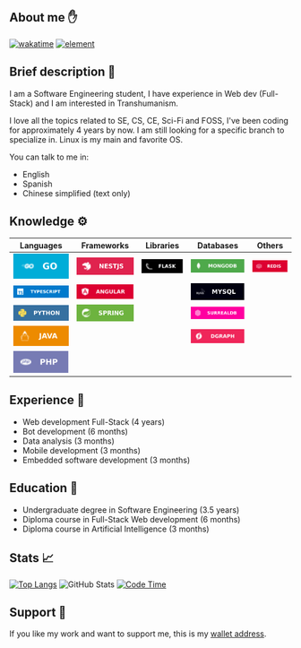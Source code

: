 ## About me ✋
[![wakatime](https://wakatime.com/badge/user/4a1c6e73-2d5a-4f23-ba8a-7a48312a07c7.svg)](https://wakatime.com/@4a1c6e73-2d5a-4f23-ba8a-7a48312a07c7)
[![element](https://img.shields.io/badge/element-online-brightgreen)](https://matrix.to/#/!zGhrDkBUgGMGOZlPKt:matrix.org?via=matrix.org)
<!-- [![discord](https://img.shileds.io/badge/discord-online-blue)](https://discord.com/app) -->


## Brief description 👤
I am a Software Engineering student, I have experience in Web dev (Full-Stack) and I am interested in Transhumanism.

I love all the topics related to SE, CS, CE, Sci-Fi and FOSS, I've been coding for approximately 4 years by now. I am still looking for a specific branch to specialize in. Linux is my main and favorite OS.

You can talk to me in:
- English
- Spanish
- Chinese simplified (text only)
<!-- - German (text only) -->


## Knowledge ⚙️
|          Languages          |        Frameworks       |       Libraries       |         Databases        |        Others         |
|:---------------------------:|:-----------------------:|:---------------------:|:------------------------:|:---------------------:|
|![](assets/go.svg)           |![](assets/nestjs.svg)   |![](assets/flask.svg)  |![](assets/mongodb.svg)   |![](assets/redis.svg)  |
|![](assets/typescript.svg)   |![](assets/angular.svg)  |                       |![](assets/mysql.svg)     |                       |
|![](assets/python.svg)       |![](assets/spring.svg)   |                       |![](assets/surrealdb.svg) |                       |
|![](assets/java.svg)         |                         |                       |![](assets/dgraph.svg)    |                       |
|![](assets/php.svg)          |                         |                       |                          |                       |

## Experience 🏢
- Web development Full-Stack (4 years)
- Bot development (6 months)
- Data analysis (3 months)
- Mobile development (3 months)
- Embedded software development (3 months)


## Education 📖
<!-- - Postgraduate M.Sc.in Bioinformatics (3 years) -->
- Undergraduate degree in Software Engineering (3.5 years)
- Diploma course in Full-Stack Web development (6 months)
- Diploma course in Artificial Intelligence (3 months)
<!-- - Specialization course on Mathematics for Machine Learning (6 months) -->
<!-- - Specialization course on Bioinformatics (9 months) -->


## Stats 📈
[![Top Langs](https://github-readme-stats-git-masterrstaa-rickstaa.vercel.app/api/top-langs/?username=carepollo&theme=radical&show_icons=true)](https://github.com/anuraghazra/github-readme-stats)
![GitHub Stats](https://github-readme-stats-git-masterrstaa-rickstaa.vercel.app/api?username=carepollo&show_icons=true&count_private=true&theme=radical)
[![Code Time](https://github-readme-stats.vercel.app/api/wakatime?username=chickenface&theme=radical&custom_title=Last+7+Days+Coding+Stats&range=last_7_days&langs_count=5)](https://github.com/anuraghazra/github-readme-stats)


## Support 🍲
If you like my work and want to support me, this is my [wallet address](image.png).
